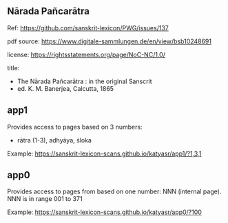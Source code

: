 
## Nārada Pañcarātra

Ref: https://github.com/sanskrit-lexicon/PWG/issues/137

pdf source: https://www.digitale-sammlungen.de/en/view/bsb10248691

license: https://rightsstatements.org/page/NoC-NC/1.0/
      
title:
- The Nārada Pañcarātra : in the original Sanscrit
- ed. K. M. Banerjea, Calcutta, 1865 

## app1
Provides access to pages based on 3 numbers:
- rātra (1-3), adhyāya, śloka

Example: https://sanskrit-lexicon-scans.github.io/katyasr/app1/?1,3,1

## app0
Provides access to pages from based on one number: NNN (internal page).
NNN is in range 001 to 371

Example: https://sanskrit-lexicon-scans.github.io/katyasr/app0/?100

